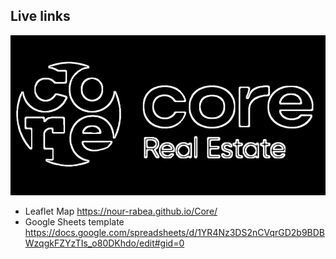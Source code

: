 ## Live links
![Nour](media/LOGO.jpg)

- Leaflet Map https://nour-rabea.github.io/Core/
- Google Sheets template https://docs.google.com/spreadsheets/d/1YR4Nz3DS2nCVqrGD2b9BDBWzqgkFZYzTIs_o80DKhdo/edit#gid=0

